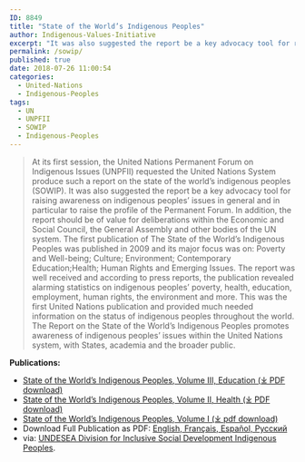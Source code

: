 ```yaml
---
ID: 8849
title: "State of the World’s Indigenous Peoples"
author: Indigenous-Values-Initiative
excerpt: "It was also suggested the report be a key advocacy tool for raising awareness on indigenous peoples’ issues in general and in particular to raise the profile of the Permanent Forum."
permalink: /sowip/
published: true
date: 2018-07-26 11:00:54
categories:
  - United-Nations
  - Indigenous-Peoples
tags:
  - UN
  - UNPFII
  - SOWIP
  - Indigenous-Peoples
---
```

> At its first session, the United Nations Permanent Forum on Indigenous Issues (UNPFII) requested the United Nations System produce such a report on the state of the world’s indigenous peoples (SOWIP). It was also suggested the report be a key advocacy tool for raising awareness on indigenous peoples’ issues in general and in particular to raise the profile of the Permanent Forum. In addition, the report should be of value for deliberations within the Economic and Social Council, the General Assembly and other bodies of the UN system. The first publication of The State of the World’s Indigenous Peoples was published in 2009 and its major focus was on: Poverty and Well-being; Culture; Environment; Contemporary Education;Health; Human Rights and Emerging Issues. The report was well received and according to press reports, the publication revealed alarming statistics on indigenous peoples’ poverty, health, education, employment, human rights, the environment and more. This was the first United Nations publication and provided much needed information on the status of indigenous peoples throughout the world. The Report on the State of the World’s Indigenous Peoples promotes awareness of indigenous peoples’ issues within the United Nations system, with States, academia and the broader public.

**Publications:**

*   [State of the World’s Indigenous Peoples, Volume III, Education (⤓ PDF download)](http://www.un.org/development/desa/indigenouspeoples/wp-content/uploads/sites/19/2017/12/State-of-Worlds-Indigenous-Peoples_III_WEB2018.pdf "SOWIP Volume 3 PDF")
*   [State of the World’s Indigenous Peoples, Volume II, Health (⤓  PDF download)](http://www.un.org/development/desa/indigenouspeoples/wp-content/uploads/sites/19/2018/03/The-State-of-The-Worlds-Indigenous-Peoples-WEB.pdf "SOWIP Volume 2 PDF")
*   [State of the World’s Indigenous Peoples, Volume I (⤓ pdf download)](http://www.un.org/development/desa/indigenouspeoples/publications/2009/09/state-of-the-worlds-indigenous-peoples-first-volume/ "SOWIP Volume 1 Download Page")
* Download Full Publication as PDF: [English, Français, Español, Русский](http://www.un.org/esa/socdev/unpfii/documents/SOWIP/en/SOWIP_web.pdf "State of the World’s Indigenous Peoples Volume 1 PDF")
* via: [UNDESEA Division for Inclusive Social Development Indigenous Peoples](https://www.un.org/development/desa/indigenouspeoples/publications/state-of-the-worlds-indigenous-peoples.html).
